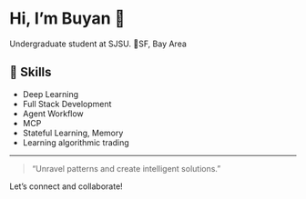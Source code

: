
<!--
**buyan-kh/buyan-kh** is a ✨ _special_ ✨ repository because its `README.md` (this file) appears on your GitHub profile.

Here are some ideas to get you started:

- 🔭 I’m currently working on ...
- 🌱 I’m currently learning ...
- 👯 I’m looking to collaborate on ...
- 🤔 I’m looking for help with ...
- 💬 Ask me about ...
- 📫 How to reach me: ...
- 😄 Pronouns: ...
- ⚡ Fun fact: ...
-->

# Hi, I’m Buyan 👋

Undergraduate student at SJSU. 📍SF, Bay Area

## 🚀 Skills
- Deep Learning
- Full Stack Development
- Agent Workflow
- MCP
- Stateful Learning, Memory
- Learning algorithmic trading


---

> “Unravel patterns and create intelligent solutions.”

Let’s connect and collaborate!

